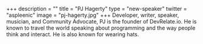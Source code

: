 +++
description = ""
title = "PJ Hagerty"
type = "new-speaker"
twitter = "aspleenic"
image = "pj-hagerty.jpg"
+++
Developer, writer, speaker, musician, and Community Advocate, PJ is the founder
of DevRelate.io. He is known to travel the world speaking about programming and the way
people think and interact. He is also known for wearing hats.